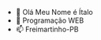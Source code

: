 - 👋 Olá Meu Nome é Ítalo
- 🌱 Programação WEB
- 📫 Freimartinho-PB 

<!---
Loading202/Loading202 is a ✨ special ✨ repository because its `README.md` (this file) appears on your GitHub profile.
You can click the Preview link to take a look at your changes.
--->

